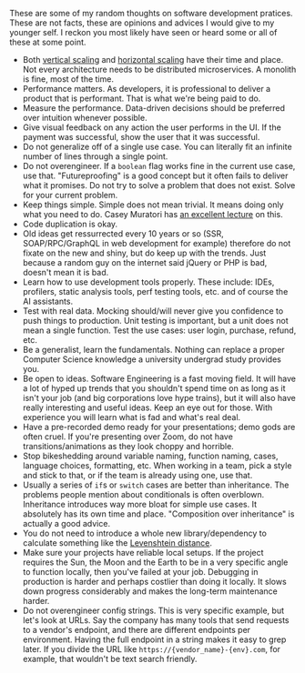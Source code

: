 <!--
title = Thoughts on Software Development Pratices
date = 2024-07-16T04:18:33-06:00
draft = false
-->

These are some of my random thoughts on software development pratices. These are not facts, these are opinions and advices I would give to my younger self. I reckon you most likely have seen or heard some or all of these at some point.

 - Both [vertical scaling](https://en.wikipedia.org/wiki/Scalability#Vertical_or_scale_up) and [horizontal scaling](https://en.wikipedia.org/wiki/Scalability#Horizontal_or_scale_out) have their time and place. Not every architecture needs to be distributed microservices. A monolith is fine, most of the time.
 - Performance matters. As developers, it is professional to deliver a product that is performant. That is what we're being paid to do.
 - Measure the performance. Data-driven decisions should be preferred over intuition whenever possible.
 - Give visual feedback on any action the user performs in the UI. If the payment was successful, show the user that it was successful.
 - Do not generalize off of a single use case. You can literally fit an infinite number of lines through a single point.
 - Do not overengineer. If a `boolean` flag works fine in the current use case, use that. "Futureproofing" is a good concept but it often fails to deliver what it promises. Do not try to solve a problem that does not exist. Solve for your current problem.
 - Keep things simple. Simple does not mean trivial. It means doing only what you need to do. Casey Muratori has [an excellent lecture](https://youtu.be/Ge3aKEmZcqY) on this.
 - Code duplication is okay.
 - Old ideas get ressurrected every 10 years or so (SSR, SOAP/RPC/GraphQL in web development for example) therefore do not fixate on the new and shiny, but do keep up with the trends. Just because a random guy on the internet said jQuery or PHP is bad, doesn't mean it is bad. 
 - Learn how to use development tools properly. These include: IDEs, profilers, static analysis tools, perf testing tools, etc. and of course the AI assistants.
 - Test with real data. Mocking should/will never give you confidence to push things to production. Unit testing is important, but a unit does not mean a single function. Test the use cases: user login, purchase, refund, etc.
 - Be a generalist, learn the fundamentals. Nothing can replace a proper Computer Science knowledge a university undergrad study provides you.
 - Be open to ideas. Software Engineering is a fast moving field. It will have a lot of hyped up trends that you shouldn't spend time on as long as it isn't your job (and big corporations love hype trains), but it will also have really interesting and useful ideas. Keep an eye out for those. With experience you will learn what is fad and what's real deal.
 - Have a pre-recorded demo ready for your presentations; demo gods are often cruel. If you're presenting over Zoom, do not have transitions/animations as they look choppy and horrible.
 - Stop bikeshedding around variable naming, function naming, cases, language choices, formatting, etc. When working in a team, pick a style and stick to that, or if the team is already using one, use that.
 - Usually a series of `if`s or `switch` cases are better than inheritance. The problems people mention about conditionals is often overblown. Inheritance introduces way more bloat for simple use cases. It absolutely has its own time and place. "Composition over inheritance" is actually a good advice.
 - You do not need to introduce a whole new library/dependency to calculate something like the [Levenshtein distance](https://en.wikipedia.org/wiki/Levenshtein_distance).
 - Make sure your projects have reliable local setups. If the project requires the Sun, the Moon and the Earth to be in a very specific angle to function locally, then you've failed at your job. Debugging in production is harder and perhaps costlier than doing it locally. It slows down progress considerably and makes the long-term maintenance harder.
 - Do not overengineer config strings. This is very specific example, but let's look at URLs. Say the company has many tools that send requests to a vendor's endpoint, and there are different endpoints per environment. Having the full endpoint in a string makes it easy to grep later. If you divide the URL like `https://{vendor_name}-{env}.com`, for example, that wouldn't be text search friendly.

